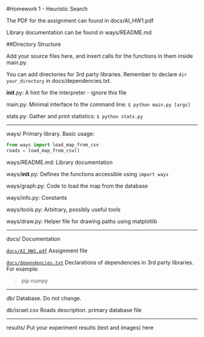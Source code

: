 #Homework 1 - Heuristic Search

The PDF for the assignment can found in docs/AI_HW1.pdf

Library documentation can be found in ways/README.md

##Directory Structure

Add your source files here, and insert calls for the functions in them inside main.py.

You can add directories for 3rd party libraries. Remember to declare `dir your_directory` in docs/dependencies.txt.


__init__.py: A hint for the interpreter - ignore this file

main.py: Minimal interface to the command line: `$ python main.py [args]`

stats.py: Gather and print statistics: `$ python stats.py`

___
ways/
Primary library. Basic usage: 
```python
from ways import load_map_from_csv
roads = load_map_from_csv()
````
ways/README.md: Library documentation

ways/__init__.py: Defines the functions accessible using `import ways`

ways/graph.py: Code to load the map from the database

ways/info.py: Constants

ways/tools.py: Arbitrary, possibly useful tools

ways/draw.py: Helper file for drawing paths using matplotlib

___

docs/
Documentation

[`docs/AI_HW1.pdf`](docs/AI_HW1.pdf) Assignment file

[`docs/dependencies.txt`](docs/dependencies.txt) Declarations of dependencies in 3rd party libraries. For example:

> pip numpy
>

___
db/
Database. Do not change.

db/israel.csv Roads description. primary database file
___		
results/
Put your experiment results (text and images) here
